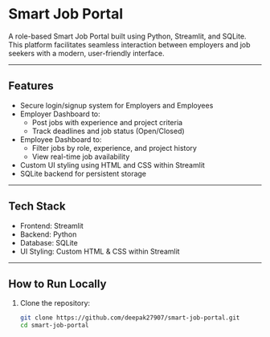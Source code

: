 # Smart Job Portal

A role-based Smart Job Portal built using Python, Streamlit, and SQLite. This platform facilitates seamless interaction between employers and job seekers with a modern, user-friendly interface.

---

## Features

- Secure login/signup system for Employers and Employees
- Employer Dashboard to:
  - Post jobs with experience and project criteria
  - Track deadlines and job status (Open/Closed)
- Employee Dashboard to:
  - Filter jobs by role, experience, and project history
  - View real-time job availability
- Custom UI styling using HTML and CSS within Streamlit
- SQLite backend for persistent storage

---

## Tech Stack

- Frontend: Streamlit
- Backend: Python
- Database: SQLite
- UI Styling: Custom HTML & CSS within Streamlit

---



## How to Run Locally

1. Clone the repository:
   ```bash
   git clone https://github.com/deepak27907/smart-job-portal.git
   cd smart-job-portal
